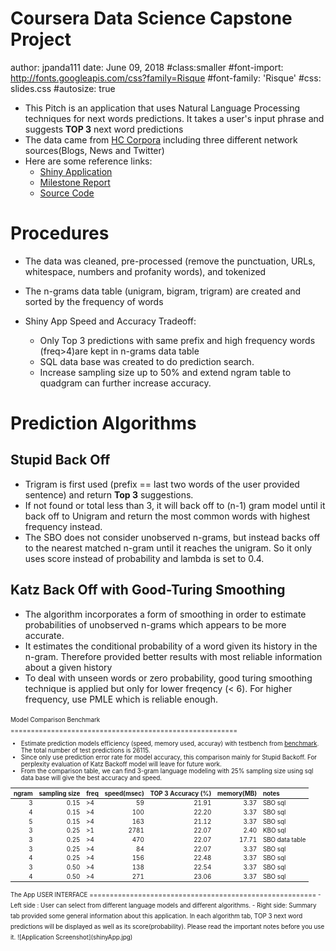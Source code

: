 
Coursera Data Science Capstone Project
========================================================
author: jpanda111
date: June 09, 2018
#class:smaller
#font-import: http://fonts.googleapis.com/css?family=Risque
#font-family: 'Risque'
#css: slides.css
#autosize: true
<style>

/* slide titles */
.reveal h3 { 
  font-size: 60px;
  font-weight:bold;
  
}
/* heading for slides with two hashes ## */
.reveal .slides section .slideContent h2 {
   font-size: 35px;
}
/* ordered and unordered list styles */
.reveal ul, 
.reveal ol {
    font-size: 22px;
}

</style>

* This Pitch is an application that uses Natural Language Processing techniques for next words predictions. It takes a user's input phrase and suggests **TOP 3** next word predictions
* The data came from [HC Corpora](http://www.corpora.heliohost.org) including three different network sources(Blogs, News and Twitter)
* Here are some reference links:
    + [Shiny Application](https://jpanda111.shinyapps.io/shiny-app/)
    + [Milestone Report](https://jpanda111.github.io/MilestoneReport.html)
    + [Source Code](https://github.com/jpanda111/capstone_project_data_science)

Procedures
========================================================

* The data was cleaned, pre-processed (remove the punctuation, URLs, whitespace, numbers and profanity words), and tokenized
* The n-grams data table (unigram, bigram, trigram) are created and sorted by the frequency of words
* Shiny App Speed and Accuracy Tradeoff: 

    + Only Top 3 predictions with same prefix and high frequency words (freq>4)are kept in n-grams data table
    + SQL data base was created to do prediction search.
    + Increase sampling size up to 50% and extend ngram table to quadgram can further increase accuracy.

Prediction Algorithms
========================================================
## Stupid Back Off
- Trigram is first used (prefix == last two words of the user provided sentence) and return **Top 3** suggestions. 
- If not found or total less than 3, it will back off to (n-1) gram model until it back off to Unigram and return the most common words with highest frequency instead.
- The SBO does not consider unobserved n-grams, but instead backs off to the nearest matched n-gram until it reaches the unigram. So it only uses score instead of probability and lambda is set to 0.4.

## Katz Back Off with Good-Turing Smoothing
- The algorithm incorporates a form of smoothing in order to estimate probabilities of unobserved n-grams which appears to be more accurate. 
- It estimates the conditional probability of a word given its history in the n-gram. Therefore provided better results with most reliable information about a given history
- To deal with unseen words or zero probability, good turing smoothing technique is applied but only for lower freqency (< 6). For higher frequency, use PMLE which is reliable enough.

<small style="font-size:.7em">
Model Comparison Benchmark
========================================================

- Estimate prediction models efficiency (speed, memory used, accuray) with testbench from [benchmark](https://github.com/hfoffani/dsci-benchmark). The total number of test predictions is 26115.
- Since only use prediction error rate for model accuracy, this comparison mainly for Stupid Backoff. For perplexity evaluation of Katz Backoff model will leave for future work.
- From the comparison table, we can find 3-gram language modeling with 25% sampling size using sql data base will give the best accuracy and speed.


| ngram| sampling size|freq | speed(msec)| TOP 3 Accuracy (%)| memory(MB)|notes          |
|-----:|-------------:|:----|-----------:|------------------:|----------:|:--------------|
|     3|          0.15|>4   |          59|              21.91|       3.37|SBO sql        |
|     4|          0.15|>4   |         100|              22.20|       3.37|SBO sql        |
|     5|          0.15|>4   |         163|              21.12|       3.37|SBO sql        |
|     3|          0.25|>1   |        2781|              22.07|       2.40|KBO sql        |
|     3|          0.25|>4   |         470|              22.07|      17.71|SBO data table |
|     3|          0.25|>4   |          84|              22.07|       3.37|SBO sql        |
|     4|          0.25|>4   |         156|              22.48|       3.37|SBO sql        |
|     3|          0.50|>4   |         138|              22.54|       3.37|SBO sql        |
|     4|          0.50|>4   |         271|              23.06|       3.37|SBO sql        |
</small>
<small style="font-size:.7em">
The App USER INTERFACE
========================================================
- Left side : User can select from different language models and different algorithms.
- Right side: Summary tab provided some general information about this application. In each algorithm tab, TOP 3 next word predictions will be displayed as well as its score(probability). Please read the important notes before you use it.
![Application Screenshot](shinyApp.jpg)

</small>
